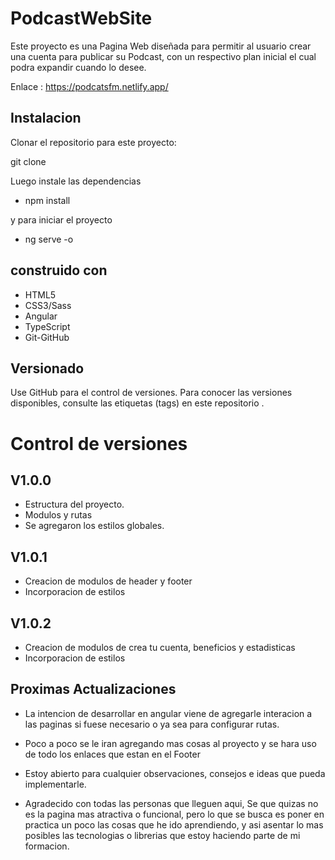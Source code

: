 
# PodcastWebSite
Este proyecto es una Pagina Web diseñada para permitir al usuario crear una cuenta para publicar su Podcast, con un respectivo plan inicial el cual podra expandir cuando lo desee.

Enlace : https://podcatsfm.netlify.app/

## Instalacion

Clonar el repositorio para este proyecto:

git clone 

Luego instale las dependencias

- npm install

y para iniciar el proyecto 

- ng serve -o

## construido con
- HTML5
- CSS3/Sass
- Angular 
- TypeScript
- Git-GitHub

## Versionado
Use GitHub para el control de versiones. Para conocer las versiones disponibles, consulte las etiquetas (tags) en este repositorio .

# Control de versiones

## V1.0.0

- Estructura del proyecto.
- Modulos y rutas
- Se agregaron los estilos globales.


## V1.0.1

- Creacion de modulos de header y footer
- Incorporacion de estilos

## V1.0.2

- Creacion de modulos de crea tu cuenta, beneficios y estadisticas
- Incorporacion de estilos

## Proximas Actualizaciones

- La intencion de desarrollar en angular viene de agregarle interacion a las paginas si fuese necesario o ya sea para configurar rutas.

- Poco a poco se le iran agregando mas cosas al proyecto y se hara uso de todo los enlaces que estan en el Footer

- Estoy abierto para cualquier observaciones, consejos e ideas que pueda implementarle.

- Agradecido con todas las personas que lleguen aqui, Se que quizas no es la pagina mas atractiva o funcional, pero lo que se busca es poner en practica un poco las cosas que he ido aprendiendo, y asi asentar lo mas posibles las tecnologias o librerias que estoy haciendo parte de mi formacion.

